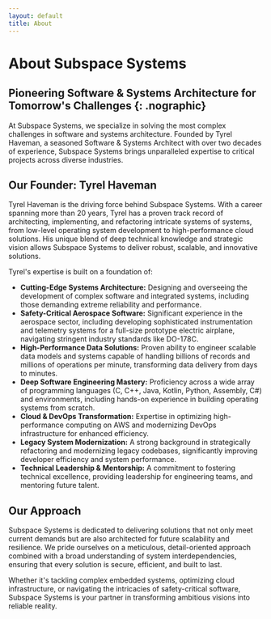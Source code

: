 ```yaml
---
layout: default
title: About
---
```


# About Subspace Systems

## Pioneering Software & Systems Architecture for Tomorrow's Challenges {: .nographic}

At Subspace Systems, we specialize in solving the most complex challenges in software and systems architecture. Founded by Tyrel Haveman, a seasoned Software & Systems Architect with over two decades of experience, Subspace Systems brings unparalleled expertise to critical projects across diverse industries.

## Our Founder: Tyrel Haveman

Tyrel Haveman is the driving force behind Subspace Systems. With a career spanning more than 20 years, Tyrel has a proven track record of architecting, implementing, and refactoring intricate systems of systems, from low-level operating system development to high-performance cloud solutions. His unique blend of deep technical knowledge and strategic vision allows Subspace Systems to deliver robust, scalable, and innovative solutions.

Tyrel's expertise is built on a foundation of:

* **Cutting-Edge Systems Architecture:** Designing and overseeing the development of complex software and integrated systems, including those demanding extreme reliability and performance.
* **Safety-Critical Aerospace Software:** Significant experience in the aerospace sector, including developing sophisticated instrumentation and telemetry systems for a full-size prototype electric airplane, navigating stringent industry standards like DO-178C.
* **High-Performance Data Solutions:** Proven ability to engineer scalable data models and systems capable of handling billions of records and millions of operations per minute, transforming data delivery from days to minutes.
* **Deep Software Engineering Mastery:** Proficiency across a wide array of programming languages (C, C++, Java, Kotlin, Python, Assembly, C#) and environments, including hands-on experience in building operating systems from scratch.
* **Cloud & DevOps Transformation:** Expertise in optimizing high-performance computing on AWS and modernizing DevOps infrastructure for enhanced efficiency.
* **Legacy System Modernization:** A strong background in strategically refactoring and modernizing legacy codebases, significantly improving developer efficiency and system performance.
* **Technical Leadership & Mentorship:** A commitment to fostering technical excellence, providing leadership for engineering teams, and mentoring future talent.

## Our Approach

Subspace Systems is dedicated to delivering solutions that not only meet current demands but are also architected for future scalability and resilience. We pride ourselves on a meticulous, detail-oriented approach combined with a broad understanding of system interdependencies, ensuring that every solution is secure, efficient, and built to last.

Whether it's tackling complex embedded systems, optimizing cloud infrastructure, or navigating the intricacies of safety-critical software, Subspace Systems is your partner in transforming ambitious visions into reliable reality.

